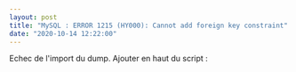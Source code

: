```yaml
---
layout: post
title: "MySQL : ERROR 1215 (HY000): Cannot add foreign key constraint"
date: "2020-10-14 12:22:00"
---
```

Echec de l'import du dump.  Ajouter en haut du script :  <script src="https://pastebin.com/embed_js/aV2eNP8E"></script>
